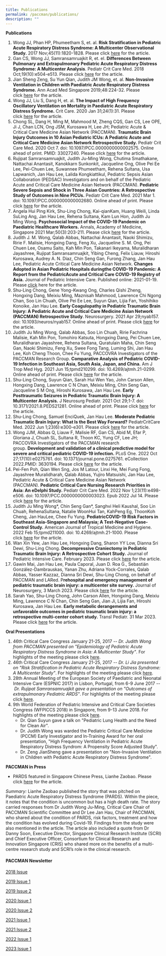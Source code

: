 ```yaml
---
title: Publications
permalink: /paccman/publications/
description: ""
---
```

**Publications**

1.  Wong JJ, Phan HP, Phumeetham S, et. al. **Risk Stratification in Pediatric Acute Respiratory Distress Syndrome: A Multicenter Observational Study.** 2017 Nov;45(11):1820-1828. Please click [here](https://www.ncbi.nlm.nih.gov/pubmed/28749854) for the article.
2.  Gan CS, Wong JJ, Samransamruajkit R, et. el. **Differences Between Pulmonary and Extrapulmonary Pediatric Acute Respiratory Distress Syndrome: A Multicenter Analysis**. Pediatr Crit Care Med. 2018 Oct;19(10):e504-e513. Please click [here](https://www.ncbi.nlm.nih.gov/pubmed/30036234) for the article.
3.  Jian Sheng Zeng, Su Yun Qian, Judith JM Wong, et. al. **Non-Invasive Ventilation in Children with Paediatric Acute Respiratory Distress Syndrome.** Ann Acad Med Singapore 2019;48:224-32. Please click [here](https://www.ams.edu.sg/viewdownload.aspx?file=media%5C5018_fi_210.pdf&ofile=V48N7p224.pdf) for the article.
4.  Wong JJ, Liu S, Dang H, et. al. **The Impact of High Frequency Oscillatory Ventilation on Mortality in Paediatric Acute Respiratory Distress Syndrome.** Crit Care. 2020 Jan 31;24(1):31. Please click [here](https://www.ncbi.nlm.nih.gov/pubmed/32005285) for the article.
5.  Chong SL, Dang H, Ming M, Mahmood M, Zheng CQS, Gan CS, Lee OPE, Ji J, Chan LCN, Ong JSM, Kurosawa H, Lee JH; Pediatric Acute & Critical Care Medicine Asian Network (PACCMAN). **Traumatic Brain Injury Outcomes in 10 Asian Pediatric ICUs: A Pediatric Acute and Critical Care Medicine Asian Network Retrospective Study.** Pediatr Crit Care Med. 2020 Oct 7. doi: 10.1097/PCC.0000000000002575. Online ahead of print. PMID: 33027240\. Please click [here](https://pubmed.ncbi.nlm.nih.gov/33027240/) for the article.
6.  Rujipat Samransamruajkit, Judith Ju-Ming Wong, Chutima Smathakane, Nattachai Anantasit, Kanokkarn Sunkonkit, Jacqueline Ong, Olive Pei Ee Lee, Pei-Chuen Lee, Suwannee Phumeetham, Rehena Sultana, Usa Lapwanich, Jan Hau Lee, Lalida Kongkiattikul, Pediatric Sepsis Asian Collaboration (PEDSAC) Investigators and on behalf of the Pediatric Acute and Critical Care Medicine Asian Network (PACCMAN). **Pediatric Severe Sepsis and Shock in Three Asian Countries: A Retrospective Study of Outcomes in Nine PICUs.** Pediatr Crit Care Med. 2021 Mar 1. doi: 10.1097/PCC.0000000000002680. Online ahead of print. Please click [here](https://pubmed.ncbi.nlm.nih.gov/33729727/) for the article.
7.  Angela Hui Ping Kirk, Shu-Ling Chong, Kai-qianKam, Huang Weili, Linda SuLing Ang, Jan Hau Lee, Rehena Sultana, Kam Lun Hon, Judith Ju Ming Wong. **Psychosocial Impact of the COVID-19 Pandemic on Paediatric Healthcare Workers.** Annals, Academy of Medicine, Singapore 2021 Mar;50(3):203-211. Please click [here](https://pubmed.ncbi.nlm.nih.gov/33855316/) for the article.
8.  Judith J. M. Wong, Qalab Abbas, Nattachai Anantasit, Naoki Shimizu, Ririe F. Malisie, Hongxing Dang, Feng Xu, Jacqueline S. M. Ong, Pei Chuen Lee, Osamu Saito, Kah Min Pon, Takanari Ikeyama, Muralidharan Jayashree, Rujipat Samransamruajkit, Yibing Cheng, Felix Liauw, Hiroshi Kurosawa, Audrey A. N. Diaz, Chin Seng Gan, Furong Zhang, Jan Hau Lee, Pediatric Acute Critical Care Medicine Asian Network. **Changes Adopted in Asian Pediatric Hospitals duringthe COVID-19 Pandemic: A Report from the PediatricAcute and Critical Care COVID-19 Registry of Asia.** Journal of Pediatric Intensive Care. Published online: 2021-01-19. Please [click](https://www.scri.edu.sg/wp-content/uploads/2021/04/Changes-Adopted-in-Asian-Pediatric-Hospitals-during-the-COVID19-Pandemic.pdf) here for the article.
9.  Shu-Ling Chong, Gene Yong-Kwang Ong, Charles Qishi Zheng, Hongxing Dang, Meixiu Ming, Maznisah Mahmood, Lawrence Chi Ngong Chan, Soo Lin Chuah, Olive Pei Ee Lee, Suyun Qian, Lijia Fan, Yoshihiko Konoike, Jan Hau Lee. **Early Coagulopathy in Pediatric Traumatic Brain Injury: A Pediatric Acute and Critical Care Medicine Asian Network (PACCMAN) Retrospective Study**. Neurosurgery. 2021 Apr 29;nyab157. doi: 10.1093/neuros/nyab157. Online ahead of print. Please click [here](https://pubmed.ncbi.nlm.nih.gov/33913493/) for the article.
10.  Judith Ju Ming Wong, Qalab Abbas, Soo Lin Chuah, Ririe Fachrina Malisie, Kah Min Pon, Tomohiro Katsuta, Hongxing Dang, Pei Chuen Lee, Muralidharan Jayashree, Rehena Sultana, Quratulain Maha, Chin Seng Gan, Naoki Shimizu, Feng Xu, Swee Fong Tang, Luming Shi, Jan Hau Lee, Koh Cheng Thoon, Chee Fu Yung, PACCOVRA Investigators of the PACCMAN Research Group. **Comparative Analysis of Pediatric COVID-19 Infection in Southeast Asia, South Asia, Japan, and China.** Am J Trop Med Hyg. 2021 Jun 15;tpmd210299. doi: 10.4269/ajtmh.21-0299. Online ahead of print. Please click [here](https://pubmed.ncbi.nlm.nih.gov/34129517/) for the article.
11.  Shu-Ling Chong, Suyun Qian, Sarah Hui Wen Yao, John Carson Allen, Hongxing Dang, Lawrence C N Chan, Meixiu Ming, Chin Seng Gan, Jacqueline S M Ong, Hiroshi Kurosawa, Jan Hau Lee. **Early Posttraumatic Seizures in Pediatric Traumatic Brain Injury: A Multicenter Analysis.** J Neurosurg Pediatr. 2021 Oct 29;1-7. doi: 10.3171/2021.8.PEDS21281. Online ahead of print. Please click [here](https://pubmed.ncbi.nlm.nih.gov/34715667/) for the article.
12.  Shu-Ling Chong, Samuel EnciQuek, Jan Hau Lee. **Moderate Pediatric Traumatic Brain Injury: What Is the Best Way Forward?** PediatrCritCare Med. 2022 Jun 1;23(6):e300-e301. Please click [here](https://pubmed.ncbi.nlm.nih.gov/35703781/) for the article.
13.  Wong JJM, Abbas Q, Liauw F, Malisie RF, Gan CS, Abid M, Efar P, Gloriana J, Chuah SL, Sultana R, Thoon KC, Yung CF, Lee JH; PACCOVRA Investigators of the PACCMAN research group. **Development and validation of a clinical predictive model for severe and critical pediatric COVID-19 infection.** PLoS One. 2022 Oct 27;17(10):e0275761. doi: 10.1371/journal.pone.0275761. eCollection 2022.PMID: 3630194. Please click [here](https://pubmed.ncbi.nlm.nih.gov/36301941/) for the article.
14.  Pei-Fen Poh, Qian Wen Sng, Jos M Latour, Linxi He, Mei Fung Fong, Jayashree Muralidharah, Qalab Abbas, Yujiro Matsuishi, Jan Hau Lee, Pediatric Acute & Critical Care Medicine Asian Network (PACCMAN). **Pediatric Critical Care Nursing Research Priorities in Asia: An eDelphi Study.** Pediatr Crit Care Med. 2022 Nov 1;23(11):e498-e506. doi: 10.1097/PCC.0000000000003023. Epub 2022 Jul 14. Please click [here](https://pubmed.ncbi.nlm.nih.gov/35834674/) for the article.
15.  Judith Ju Ming Wong\*, Chin Seng Gan\*, Sanghvi Heli Kaushal, Soo Lin Chuah, RehenaSultana, Natalie WoonHui Tan, KahPeng Eg, ThoonKoh Cheng, Jan HauLee, Chee Fu Yung. **PediatricCOVID-19 Risk Factors in Southeast Asia-Singapore and Malaysia; A Test-Negative Case-Control Study.** American Journal of Tropical Medicine and Hygiene. 2022 Feb 15;tpmd211000. doi: 10.4269/ajtmh.21-1000. Please click [here](https://pubmed.ncbi.nlm.nih.gov/35168193/) for the article.
16.  Wan Xin Yew, Jan Hau Lee, Hongxing Dang, Sharon YY Low, Dianna Sri Dewi, Shu-Ling Chong. **Decompressive Craniectomy in Pediatric Traumatic Brain Injury: A Retrospective Cohort Study.** Journal of Pediatric Intensive Care. February 2023. Please click [here](https://www.thieme-connect.de/products/ejournals/abstract/10.1055/s-0043-1761939) for the article.
17.  Gawin Mai, Jan Hau Lee, Paula Caporal, Juan D. Roa G., Sebastián González-Dambrauskas, Yanan Zhu, Adriana Yock-Corrales, Qalab Abbas, Yasser Kazzaz, Dianna Sri Dewi, Shu-Ling Chong, on behalf of PACCMAN and LARed. P**rehospital and emergency management of pediatric traumatic brain injury: a multicenter site survey.** Journal of Neurosurgery, 3 March 2023. Please click [here](https://thejns.org/pediatrics/view/journals/j-neurosurg-pediatr/31/6/article-p598.xml) for the article.
18.  Sarah Yao, Shu-Ling Chong, John Carson Allen, Hongxing Dang, Meixiu Ming, Lawrence C N Chan, Chin Seng Gan, Jian Ji, Lijia Fan, Hiroshi Kurosawa, Jan Hau Lee. **Early metabolic derangements and unfavorable outcomes in pediatric traumatic brain injury: a retrospective multi-center cohort study.** Transl Pediatr. 31 Mar 2023. Please click [here](https://pubmed.ncbi.nlm.nih.gov/37035406/) for the article.

**Oral Presentations**

1.  46th Critical Care Congress January 21-25, 2017 -- _Dr. Judith Wong from PACCMAN presented on "Epidemiology of Pediatric Acute Respiratory Distress Syndrome in Asia: A Multicenter Study"_. For highlights of the meeting please click [here](https://www.scri.edu.sg/wp-content/uploads/2017/09/46th-Critical-Care-Congress-in-Hawaii-United-States-from-January-21-25-2017.pdf).
2.  46th Critical Care Congress January 21-25, 2017 -- _Dr. Li Jia presented on "Risk Stratification in Pediatric Acute Respiratory Distress Syndrome: A Multicenter Study"_. For highlights of the meeting please click [here](https://www.scri.edu.sg/wp-content/uploads/2017/09/46th-Critical-Care-Congress-in-Hawaii-United-States-from-January-21-25-2017.pdf).
3.  28th Annual Meeting of the European Society of Paediatric and Neonatal Intensive Care (ESPNIC 2017) in Lisbon, Portugal, from 6-9 June 2017 -- _Dr. Rujipat Samransamruajkit gave a presentation on "Outcomes of extrapulmonary Pediatric ARDS"_. For highlights of the meeting please click [here](https://www.scri.edu.sg/wp-content/uploads/2017/06/Dr.-Rujipat-at-the-ESPNIC-2017.pdf).
4.  9th World Federation of Pediatric Intensive and Critical Care Societies Congress (WFPICCS 2018) in Singapore, from 9-13 June 2018. For highlights of the meeting please click [here](https://www.scri.edu.sg/wp-content/uploads/2018/07/WFPICCS-2018.pdf).
    *   Dr. Qian Suyun gave a talk on "Pediatric Lung Health and the Need for Clean Air".
    *   Dr. Judith Wong was warded the Pediatric Critical Care Medicine (PCCM) Early Investigator and In-Training Award for her oral presentation, "High Frequency Ventilation in Pediatric Acute Respiratory Distress Syndrom: A Propensity Score Adjusted Study".
    *   Dr. Zeng JianSheng gave a presentation on "Non-Invasive Ventilation in Children with Pediatric Acute Respiratory Distress Syndrome".

**PACCMAN in Press**

*   PARDS featured in Singapore Chinese Press, Lianhe Zaobao. Please click [here](https://www.zaobao.com.sg/news/fukan/lohas/story20201110-1099734) for the article.
    

_Summary:_ Lianhe Zaobao published the story that was pitched on Paediatric Acute Respiratory Distress Syndrome (PARDS). Within the piece, it notes that the condition is uncommon but has a high death rate. The story carried responses from Dr Judith Wong Ju-Ming, Critical Care Chair of PACCMAN Scientific Committee and Dr Lee Jan Hau, Chair of PACCMAN, who shared about the condition of PARDS, risk factors, treatment and how the condition has evolved during Covid-19. Findings from the study were also mentioned in the article. The article also included a quote from Dr Danny Soon, Executive Director, Singapore Clinical Research Institute (SCRI) and Chief Executive Officer, Consortium for Clinical Research and Innovation Singapore (CRIS) who shared more on the benefits of a multi-centre research study and SCRI’s role in the clinical research.

#### **PACCMAN Newsletter**

[2018 Issue](/files/PACCMAN/Publications/paccman-newsletter-2018.pdf)

[2019 Issue 1](/files/PACCMAN/Publications/paccman-newsletter-issue-july-2019.pdf)

[2019 Issue 2](/files/PACCMAN/Publications/paccman-newsletter-issue-dec-2019.pdf)

[2020 Issue 1](/files/PACCMAN/Publications/paccman-newsletter-issue-1-2020.pdf)

[2020 Issue 2](/files/PACCMAN/Publications/paccman-newsletter-issue-2-2020.pdf)

[2021 Issue 1](/files/PACCMAN/Publications/paccman-newsletter-issue-1-2021.pdf)

[2021 Issue 2](/files/PACCMAN/Publications/paccman-newsletter-issue-2-2021.pdf)

[2022 Issue 1](/files/PACCMAN/Publications/paccman-newsletter-issue-1-2022.pdf)

[2023 Issue 1](/files/PACCMAN/Publications/paccman-newsletter-issue-1-2023.pdf)